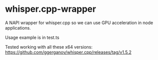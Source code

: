 # whisper.cpp-wrapper

A NAPI wrapper for whisper.cpp so we can use GPU acceleration in node applications.

Usage example is in test.ts

Tested working with all these x64 versions:
https://github.com/ggerganov/whisper.cpp/releases/tag/v1.5.2